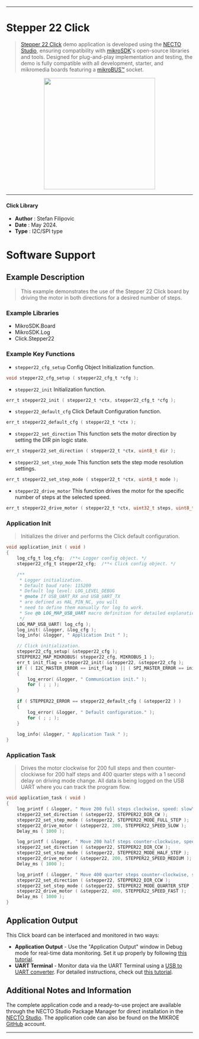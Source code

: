 
---
# Stepper 22 Click

> [Stepper 22 Click](https://www.mikroe.com/?pid_product=MIKROE-6206) demo application is developed using
the [NECTO Studio](https://www.mikroe.com/necto), ensuring compatibility with [mikroSDK](https://www.mikroe.com/mikrosdk)'s
open-source libraries and tools. Designed for plug-and-play implementation and testing, the demo is fully compatible with
all development, starter, and mikromedia boards featuring a [mikroBUS&trade;](https://www.mikroe.com/mikrobus) socket.

<p align="center">
  <img src="https://www.mikroe.com/?pid_product=MIKROE-6206&image=1" height=300px>
</p>

---

#### Click Library

- **Author**        : Stefan Filipovic
- **Date**          : May 2024.
- **Type**          : I2C/SPI type

# Software Support

## Example Description

> This example demonstrates the use of the Stepper 22 Click board by driving the motor in both directions for a desired number of steps.

### Example Libraries

- MikroSDK.Board
- MikroSDK.Log
- Click.Stepper22

### Example Key Functions

- `stepper22_cfg_setup` Config Object Initialization function.
```c
void stepper22_cfg_setup ( stepper22_cfg_t *cfg );
```

- `stepper22_init` Initialization function.
```c
err_t stepper22_init ( stepper22_t *ctx, stepper22_cfg_t *cfg );
```

- `stepper22_default_cfg` Click Default Configuration function.
```c
err_t stepper22_default_cfg ( stepper22_t *ctx );
```

- `stepper22_set_direction` This function sets the motor direction by setting the DIR pin logic state.
```c
err_t stepper22_set_direction ( stepper22_t *ctx, uint8_t dir );
```

- `stepper22_set_step_mode` This function sets the step mode resolution settings.
```c
err_t stepper22_set_step_mode ( stepper22_t *ctx, uint8_t mode );
```

- `stepper22_drive_motor` This function drives the motor for the specific number of steps at the selected speed.
```c
err_t stepper22_drive_motor ( stepper22_t *ctx, uint32_t steps, uint8_t speed );
```

### Application Init

> Initializes the driver and performs the Click default configuration.

```c
void application_init ( void )
{
    log_cfg_t log_cfg;  /**< Logger config object. */
    stepper22_cfg_t stepper22_cfg;  /**< Click config object. */

    /** 
     * Logger initialization.
     * Default baud rate: 115200
     * Default log level: LOG_LEVEL_DEBUG
     * @note If USB_UART_RX and USB_UART_TX 
     * are defined as HAL_PIN_NC, you will 
     * need to define them manually for log to work. 
     * See @b LOG_MAP_USB_UART macro definition for detailed explanation.
     */
    LOG_MAP_USB_UART( log_cfg );
    log_init( &logger, &log_cfg );
    log_info( &logger, " Application Init " );

    // Click initialization.
    stepper22_cfg_setup( &stepper22_cfg );
    STEPPER22_MAP_MIKROBUS( stepper22_cfg, MIKROBUS_1 );
    err_t init_flag = stepper22_init( &stepper22, &stepper22_cfg );
    if ( ( I2C_MASTER_ERROR == init_flag ) || ( SPI_MASTER_ERROR == init_flag ) )
    {
        log_error( &logger, " Communication init." );
        for ( ; ; );
    }
    
    if ( STEPPER22_ERROR == stepper22_default_cfg ( &stepper22 ) )
    {
        log_error( &logger, " Default configuration." );
        for ( ; ; );
    }
    
    log_info( &logger, " Application Task " );
}
```

### Application Task

> Drives the motor clockwise for 200 full steps and then counter-clockiwse for 200 half
steps and 400 quarter steps with a 1 second delay on driving mode change. All data is
being logged on the USB UART where you can track the program flow.

```c
void application_task ( void )
{
    log_printf ( &logger, " Move 200 full steps clockwise, speed: slow\r\n\n" );
    stepper22_set_direction ( &stepper22, STEPPER22_DIR_CW );
    stepper22_set_step_mode ( &stepper22, STEPPER22_MODE_FULL_STEP );
    stepper22_drive_motor ( &stepper22, 200, STEPPER22_SPEED_SLOW );
    Delay_ms ( 1000 );

    log_printf ( &logger, " Move 200 half steps counter-clockwise, speed: medium\r\n\n" );
    stepper22_set_direction ( &stepper22, STEPPER22_DIR_CCW );
    stepper22_set_step_mode ( &stepper22, STEPPER22_MODE_HALF_STEP );
    stepper22_drive_motor ( &stepper22, 200, STEPPER22_SPEED_MEDIUM );
    Delay_ms ( 1000 );

    log_printf ( &logger, " Move 400 quarter steps counter-clockwise, speed: fast\r\n\n" );
    stepper22_set_direction ( &stepper22, STEPPER22_DIR_CCW );
    stepper22_set_step_mode ( &stepper22, STEPPER22_MODE_QUARTER_STEP );
    stepper22_drive_motor ( &stepper22, 400, STEPPER22_SPEED_FAST );
    Delay_ms ( 1000 );
}
```

## Application Output

This Click board can be interfaced and monitored in two ways:
- **Application Output** - Use the "Application Output" window in Debug mode for real-time data monitoring.
Set it up properly by following [this tutorial](https://www.youtube.com/watch?v=ta5yyk1Woy4).
- **UART Terminal** - Monitor data via the UART Terminal using
a [USB to UART converter](https://www.mikroe.com/click/interface/usb?interface*=uart,uart). For detailed instructions,
check out [this tutorial](https://help.mikroe.com/necto/v2/Getting%20Started/Tools/UARTTerminalTool).

## Additional Notes and Information

The complete application code and a ready-to-use project are available through the NECTO Studio Package Manager for 
direct installation in the [NECTO Studio](https://www.mikroe.com/necto). The application code can also be found on
the MIKROE [GitHub](https://github.com/MikroElektronika/mikrosdk_click_v2) account.

---
